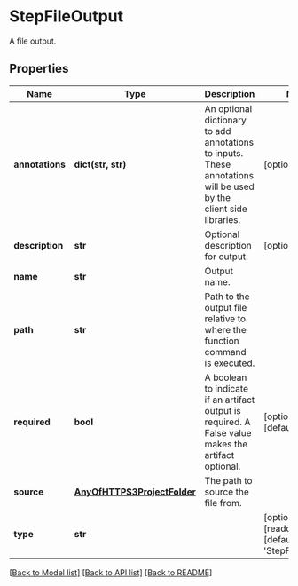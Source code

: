 # StepFileOutput

A file output.
## Properties
Name | Type | Description | Notes
------------ | ------------- | ------------- | -------------
**annotations** | **dict(str, str)** | An optional dictionary to add annotations to inputs. These annotations will be used by the client side libraries. | [optional] 
**description** | **str** | Optional description for output. | [optional] 
**name** | **str** | Output name. | 
**path** | **str** | Path to the output file relative to where the function command is executed. | 
**required** | **bool** | A boolean to indicate if an artifact output is required. A False value makes the artifact optional. | [optional] [default to True]
**source** | [**AnyOfHTTPS3ProjectFolder**](AnyOfHTTPS3ProjectFolder.md) | The path to source the file from. | 
**type** | **str** |  | [optional] [readonly] [default to 'StepFileOutput']

[[Back to Model list]](../README.md#documentation-for-models) [[Back to API list]](../README.md#documentation-for-api-endpoints) [[Back to README]](../README.md)



